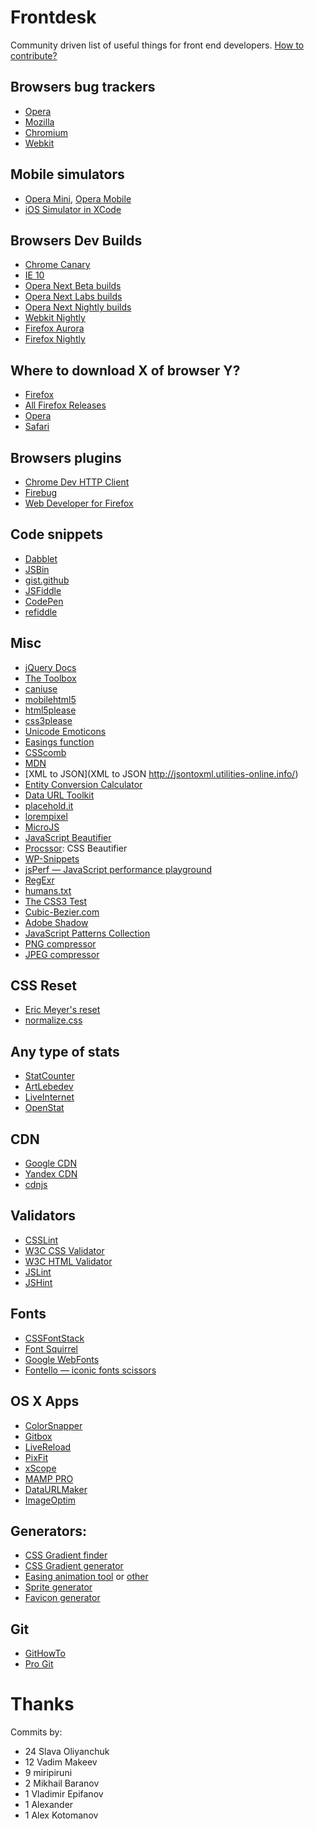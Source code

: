 Frontdesk
=========

Community driven list of useful things for front end developers. [How to contribute?](https://github.com/miripiruni/frontdesk/wiki/How-to-contribute)

## Browsers bug trackers
- [Opera](https://bugs.opera.com/)
- [Mozilla](https://bugzilla.mozilla.org/)
- [Chromium](http://code.google.com/p/chromium/issues/list)
- [Webkit](http://www.webkit.org/quality/reporting.html)

## Mobile simulators
- [Opera Mini](http://www.opera.com/developer/tools/mini/), [Opera Mobile](http://www.opera.com/developer/tools/mobile/)
- [iOS Simulator in XCode](https://developer.apple.com/devcenter/ios/index.action)

## Browsers Dev Builds
- [Chrome Canary](https://tools.google.com/dlpage/chromesxs)
- [IE 10](http://ie.microsoft.com/TESTdrive/)
- [Opera Next Beta builds](http://www.opera.com/browser/next/)
- [Opera Next Labs builds](http://dev.opera.com/labs/)
- [Opera Next Nightly builds](http://my.opera.com/desktopteam/blog/)
- [Webkit Nightly](http://nightly.webkit.org/)
- [Firefox Aurora](http://www.mozilla.org/en-US/firefox/aurora/)
- [Firefox Nightly](http://nightly.mozilla.org/)

## Where to download X of browser Y?
- [Firefox](ftp://ftp.mozilla.org/pub/firefox/releases/)
- [All Firefox Releases](http://mozilla-russia.org/products/firefox/history.html#release)
- [Opera](ftp://ftp.opera.com/pub/opera/)
- [Safari](http://support.apple.com/downloads/#safari)

## Browsers plugins
- [Chrome Dev HTTP Client](https://chrome.google.com/webstore/detail/aejoelaoggembcahagimdiliamlcdmfm)
- [Firebug](http://getfirebug.com)
- [Web Developer for Firefox](http://chrispederick.com/work/web-developer/)

## Code snippets
- [Dabblet](http://dabblet.com)
- [JSBin](http://jsbin.com/)
- [gist.github](https://gist.github.com/)
- [JSFiddle](http://jsfiddle.net/)
- [CodePen](http://codepen.io/)
- [refiddle](http://refiddle.com/)

## Misc
- [jQuery Docs](http://docs.jquery.com/Main_Page)
- [The Toolbox](http://www.thetoolbox.cc/)
- [caniuse](http://caniuse.com/)
- [mobilehtml5](http://mobilehtml5.org/)
- [html5please](http://html5please.com/)
- [css3please](http://css3please.com/)
- [Unicode Emoticons](http://unicodeemoticons.com/)
- [Easings function](http://easings.net/)
- [CSScomb](http://csscomb.com/online/)
- [MDN](https://developer.mozilla.org/)
- [XML to JSON](XML to JSON http://jsontoxml.utilities-online.info/)
- [Entity Conversion Calculator](http://www.evotech.net/articles/testjsentities.html)
- [Data URL Toolkit](https://github.com/sveinbjornt/Data-URL-Toolkit)
- [placehold.it](http://placehold.it/)
- [lorempixel](http://lorempixel.com/)
- [MicroJS](http://microjs.com/)
- [JavaScript Beautifier](http://jsbeautifier.org/)
- [Procssor](http://procssor.com/): CSS Beautifier
- [WP-Snippets](http://wp-snippets.com/)
- [jsPerf — JavaScript performance playground](http://jsperf.com/)
- [RegExr](http://gskinner.com/RegExr/)
- [humans.txt](http://humanstxt.org)
- [The CSS3 Test](http://css3test.com)
- [Cubic-Bezier.com](http://cubic-bezier.com/)
- [Adobe Shadow](http://labs.adobe.com/technologies/shadow/)
- [JavaScript Patterns Collection](http://shichuan.github.com/javascript-patterns/)
- [PNG compressor](http://www.punypng.com/)
- [JPEG compressor](http://www.jpegmini.com/)

## CSS Reset
- [Eric Meyer's reset](http://meyerweb.com/eric/tools/css/reset/index.html)
- [normalize.css](http://necolas.github.com/normalize.css/)

## Any type of stats
- [StatCounter](http://gs.statcounter.com/)
- [ArtLebedev](http://www.artlebedev.ru/tools/browsers/)
- [LiveInternet](http://www.liveinternet.ru/stat/ru/browsers.html?period=month)
- [OpenStat](https://www.openstat.ru/counter:meta/trends/report/browser/)

## CDN
- [Google CDN](https://developers.google.com/speed/libraries/devguide)
- [Yandex CDN](http://api.yandex.ru/jslibs/libs.xml)
- [cdnjs](http://cdnjs.com/)

## Validators
- [CSSLint](http://csslint.net)
- [W3C CSS Validator](http://jigsaw.w3.org/css-validator/)
- [W3C HTML Validator](http://validator.w3.org/)
- [JSLint](http://jslint.com)
- [JSHint](http://jshint.com/)

## Fonts
- [CSSFontStack](http://cssfontstack.com/)
- [Font Squirrel](http://www.fontsquirrel.com)
- [Google WebFonts](http://www.google.com/webfonts/)
- [Fontello — iconic fonts scissors](http://fontello.com/)

## OS X Apps
- [ColorSnapper](http://colorsnapper.com/)
- [Gitbox](http://itunes.apple.com/ru/app/gitbox/id403388357?mt=12)
- [LiveReload](http://livereload.com/)
- [PixFit](http://splashsoftware.pl/pixfit/)
- [xScope](http://xscopeapp.com)
- [MAMP PRO](http://www.mamp.info/en/mamp-pro/)
- [DataURLMaker](https://github.com/sveinbjornt/Data-URL-Toolkit/tree/master/Releases)
- [ImageOptim](http://imageoptim.com)

## Generators:
- [CSS Gradient finder](http://gradientfinder.com/)
- [CSS Gradient generator](http://www.colorzilla.com/gradient-editor/)
- [Easing animation tool](http://matthewlein.com/ceaser/) or [other](http://cubic-bezier.com/)
- [Sprite generator](http://spritepad.wearekiss.com/)
- [Favicon generator](http://www.favicon.cc/)

## Git
- [GitHowTo](http://githowto.com/)
- [Pro Git](http://git-scm.com/book)


Thanks
======

Commits by:

* 24 Slava Oliyanchuk
*  12 Vadim Makeev
*   9 miripiruni
*   2 Mikhail Baranov
*   1 Vladimir Epifanov
*   1 Alexander
*   1 Alex Kotomanov
